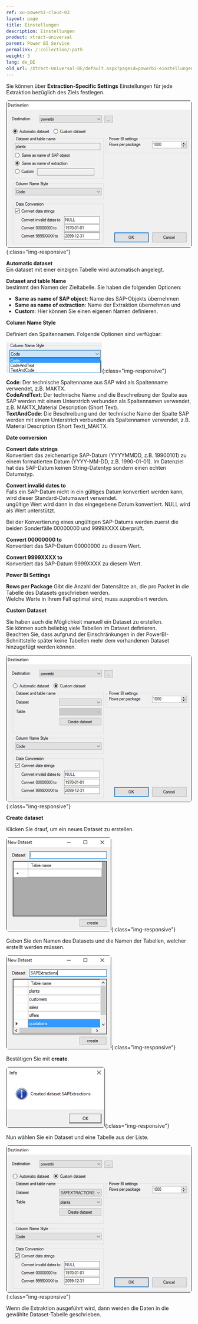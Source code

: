 ```yaml
---
ref: xu-powerbi-cloud-03
layout: page
title: Einstellungen
description: Einstellungen
product: xtract-universal
parent: Power BI Service
permalink: /:collection/:path
weight: 3
lang: de_DE
old_url: /Xtract-Universal-DE/default.aspx?pageid=powerbi-einstellungen
---
```


Sie können über **Extraction-Specific Settings** Einstellungen für jede Extraktion bezüglich des Ziels festlegen.

![powerbi-settings](/img/content/powerbi-settings.jpg){:class="img-responsive"}

**Automatic dataset**<br>
Ein dataset mit einer einzigen Tabelle wird automatisch angelegt. 

**Dataset and table Name**<br>
bestimmt den Namen der Zieltabelle. Sie haben die folgenden Optionen:
- **Same as name of SAP object**: Name des SAP-Objekts übernehmen
- **Same as name of extraction**: Name der Extraktion übernehmen und
- **Custom**: Hier können Sie einen eigenen Namen definieren.  

**Column Name Style** 

Definiert den Spaltennamen. Folgende Optionen sind verfügbar: 

![Ex-Spec-Settings-Makt-ColumnName](/img/content/Ex-Spec-Settings-Makt-ColumnName.jpg){:class="img-responsive"}

**Code**: Der technische Spaltenname aus SAP wird als Spaltenname verwendet, z.B. MAKTX.<br>
**CodeAndText**: Der technische Name und die Beschreibung der Spalte aus SAP werden mit einem Unterstrich verbunden als Spaltennamen verwendet, z.B. MAKTX_Material Description (Short Text).<br>
**TextAndCode**: Die Beschreibung und der technische Name der Spalte SAP werden mit einem Unterstrich verbunden als Spaltennamen verwendet, z.B. Material Description (Short Text)_MAKTX.

**Date conversion**

**Convert date strings**<br>
Konvertiert das zeichenartige SAP-Datum (YYYYMMDD, z.B. 19900101) zu einem formatierten Datum (YYYY-MM-DD, z.B. 1990-01-01). Im Datenziel hat das SAP-Datum keinen String-Datentyp sondern einen echten Datumstyp.

**Convert invalid dates to**<br>
Falls ein SAP-Datum nicht in ein gültiges Datum konvertiert werden kann, wird dieser Standard-Datumswert verwendet.<br>
ungültige Wert wird dann in das eingegebene Datum konvertiert. NULL wird als Wert unterstützt.

Bei der Konvertierung eines ungültigen SAP-Datums werden zuerst die beiden Sonderfälle 00000000 und 9999XXXX überprüft.

**Convert 00000000 to**<br>
Konvertiert das SAP-Datum 00000000 zu diesem Wert.

**Convert 9999XXXX to**<br>
Konvertiert das SAP-Datum 9999XXXX zu diesem Wert.

**Power Bi Settings** 

**Rows per Package**
Gibt die Anzahl der Datensätze an, die pro Packet in die Tabelle des Datasets geschrieben werden. <br>
Welche Werte in Ihrem Fall optimal sind, muss ausprobiert werden.

**Custom Dataset** 

Sie haben auch die Möglichkeit manuell ein Dataset zu erstellen.<br>
Sie können auch beliebig viele Tabellen im Dataset definieren. <br>
Beachten Sie, dass aufgrund der Einschränkungen in der PowerBI-Schnittstelle später keine Tabellen mehr dem vorhandenen Dataset hinzugefügt werden können. 

![powerbi-settings-custom-01](/img/content/powerbi-settings-custom-01.jpg){:class="img-responsive"}

**Create dataset**

Klicken Sie drauf, um ein neues Dataset zu erstellen.

![powerbi-settings-custom-02](/img/content/powerbi-settings-custom-02.jpg){:class="img-responsive"}

Geben Sie den Namen des Datasets und die Namen der Tabellen, welcher erstellt werden müssen. 

![powerbi-settings-custom-03](/img/content/powerbi-settings-custom-03.jpg){:class="img-responsive"}

Bestätigen Sie mit **create**.

![powerbi-settings-custom-04](/img/content/powerbi-settings-custom-04.jpg){:class="img-responsive"}

Nun wählen Sie ein Dataset und eine Tabelle aus der Liste. 

![powerbi-settings-custom-05](/img/content/powerbi-settings-custom-05.jpg){:class="img-responsive"}

Wenn die Extraktion ausgeführt wird, dann werden die Daten in die gewählte Dataset-Tabelle geschrieben.